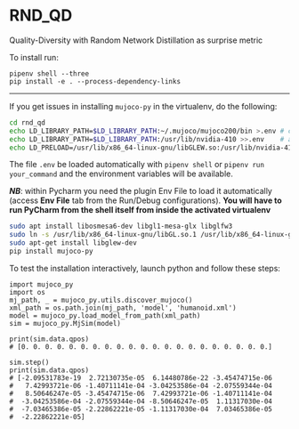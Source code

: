 # RND_QD

Quality-Diversity with Random Network Distillation as surprise metric

To install run:
```
pipenv shell --three
pip install -e . --process-dependency-links
```

---
If you get issues in installing `mujoco-py` in the virtualenv, do the following:

```bash
cd rnd_qd
echo LD_LIBRARY_PATH=$LD_LIBRARY_PATH:~/.mujoco/mujoco200/bin >.env # create the file and write into
echo LD_LIBRARY_PATH=$LD_LIBRARY_PATH:/usr/lib/nvidia-410 >>.env    # append to the file
echo LD_PRELOAD=/usr/lib/x86_64-linux-gnu/libGLEW.so:/usr/lib/nvidia-410/libGL.so >>.env
```
The file `.env` be loaded automatically with `pipenv shell` or `pipenv run your_command` and the environment variables will be available.


***NB***: within Pycharm you need the plugin Env File to load it automatically (access **Env File** tab from the Run/Debug configurations).
**You will have to run PyCharm from the shell itself from inside the activated virtualenv**

```bash
sudo apt install libosmesa6-dev libgl1-mesa-glx libglfw3      
sudo ln -s /usr/lib/x86_64-linux-gnu/libGL.so.1 /usr/lib/x86_64-linux-gnu/libGL.so
sudo apt-get install libglew-dev        
pip install mujoco-py
```

To test the installation interactively, launch python and follow these steps:
```
import mujoco_py
import os
mj_path, _ = mujoco_py.utils.discover_mujoco()
xml_path = os.path.join(mj_path, 'model', 'humanoid.xml')
model = mujoco_py.load_model_from_path(xml_path)
sim = mujoco_py.MjSim(model)

print(sim.data.qpos)
# [0. 0. 0. 0. 0. 0. 0. 0. 0. 0. 0. 0. 0. 0. 0. 0. 0. 0. 0. 0. 0.]

sim.step()
print(sim.data.qpos)
# [-2.09531783e-19  2.72130735e-05  6.14480786e-22 -3.45474715e-06
#   7.42993721e-06 -1.40711141e-04 -3.04253586e-04 -2.07559344e-04
#   8.50646247e-05 -3.45474715e-06  7.42993721e-06 -1.40711141e-04
#  -3.04253586e-04 -2.07559344e-04 -8.50646247e-05  1.11317030e-04
#  -7.03465386e-05 -2.22862221e-05 -1.11317030e-04  7.03465386e-05
#  -2.22862221e-05]
```